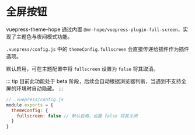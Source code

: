 # 全屏按钮 <MyBadge text="Beta" type="warning" />

vuepress-theme-hope 通过内置 `@mr-hope/vuepress-plugin-full-screen`，实现了主题色与夜间模式功能。

`.vuepress/config.js` 中的 `themeConfig.fullscreen` 会直接传递给插件作为插件选项。

默认启用，可在主题配置中将 `fullscreen` 设置为 `false` 将其取消。

::: tip
目前此功能处于 beta 阶段，后续会自动根据浏览器判断，当遇到不支持全屏的环境时自动隐藏。
:::

```js
// .vuepress/config.js
module.exports = {
  themeConfig: {
    fullscreen: false // 默认启用，设置 false 将其关闭
  }
}
```
